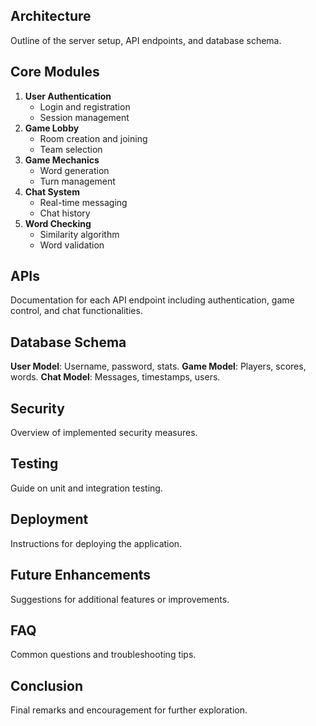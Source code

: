 ## Architecture
Outline of the server setup, API endpoints, and database schema.

## Core Modules
1. **User Authentication**
   - Login and registration
   - Session management
2. **Game Lobby**
   - Room creation and joining
   - Team selection
3. **Game Mechanics**
   - Word generation
   - Turn management
4. **Chat System**
   - Real-time messaging
   - Chat history
5. **Word Checking**
   - Similarity algorithm
   - Word validation

## APIs
Documentation for each API endpoint including authentication, game control, and chat functionalities.

## Database Schema
**User Model**: Username, password, stats.
**Game Model**: Players, scores, words.
**Chat Model**: Messages, timestamps, users.

## Security
Overview of implemented security measures.

## Testing
Guide on unit and integration testing.

## Deployment
Instructions for deploying the application.

## Future Enhancements
Suggestions for additional features or improvements.

## FAQ
Common questions and troubleshooting tips.

## Conclusion
Final remarks and encouragement for further exploration.
